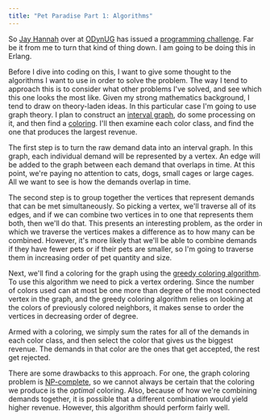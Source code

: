 ```yaml
---
title: "Pet Paradise Part 1: Algorithms"
---
```

So [Jay Hannah][1] over at [ODynUG][2] has issued a [programming
challenge][3]. Far be it from me to turn that kind of thing down. I am going
to be doing this in Erlang.

Before I dive into coding on this, I want to give some thought to the
algorithms I want to use in order to solve the problem. The way I tend to
approach this is to consider what other problems I've solved, and see which
this one looks the most like. Given my strong mathematics background, I tend
to draw on theory-laden ideas. In this particular case I'm going to use graph
theory. I plan to construct an [interval graph][4], do some processing on it,
and then find a [coloring][5]. I'll then examine each color class, and find
the one that produces the largest revenue.

The first step is to turn the raw demand data into an interval graph. In this
graph, each individual demand will be represented by a vertex. An edge will be
added to the graph between each demand that overlaps in time. At this point,
we're paying no attention to cats, dogs, small cages or large cages. All we
want to see is how the demands overlap in time.

The second step is to group together the vertices that represent demands that
can be met simultaneously. So picking a vertex, we'll traverse all of its
edges, and if we can combine two vertices in to one that represents them both,
then we'll do that. This presents an interesting problem, as the order in
which we traverse the vertices makes a difference as to how many can be
combined. However, it's more likely that we'll be able to combine demands if
they have fewer pets or if their pets are smaller, so I'm going to traverse
them in increasing order of pet quantity and size.

Next, we'll find a coloring for the graph using the [greedy coloring
algorithm][6]. To use this algorithm we need to pick a vertex ordering. Since
the number of colors used can at most be one more than degree of the most
connected vertex in the graph, and the greedy coloring algorithm relies on
looking at the colors of previously colored neighbors, it makes sense to order
the vertices in decreasing order of degree.

Armed with a coloring, we simply sum the rates for all of the demands in each
color class, and then select the color that gives us the biggest revenue. The
demands in that color are the ones that get accepted, the rest get rejected.

There are some drawbacks to this approach. For one, the graph coloring problem
is [NP-complete][7], so we cannot always be certain that the coloring we
produce is the _optimal_ coloring. Also, because of how we're combining
demands together, it is possible that a different combination would yield
higher revenue. However, this algorithm should perform fairly well.

   [1]: http://jays.net

   [2]: http://odynug.kicks-ass.org

   [3]: http://github.com/stesla/odynug/blob/3d3d75cc4d70b189c625579ce841de3ce7ada68b/pet_paradise/README

   [4]: http://en.wikipedia.org/wiki/Interval_graph

   [5]: http://en.wikipedia.org/wiki/Graph_coloring

   [6]: http://en.wikipedia.org/wiki/Greedy_coloring

   [7]: http://en.wikipedia.org/wiki/NP-complete

